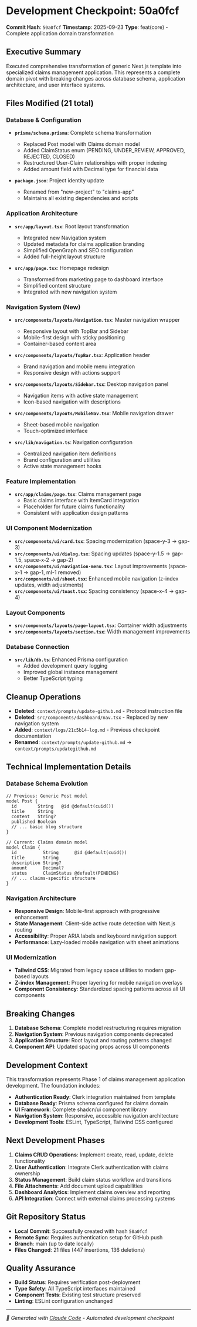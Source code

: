 # Development Checkpoint: 50a0fcf

**Commit Hash**: `50a0fcf`
**Timestamp**: 2025-09-23
**Type**: feat(core) - Complete application domain transformation

## Executive Summary

Executed comprehensive transformation of generic Next.js template into specialized claims management application. This represents a complete domain pivot with breaking changes across database schema, application architecture, and user interface systems.

## Files Modified (21 total)

### Database & Configuration
- **`prisma/schema.prisma`**: Complete schema transformation
  - Replaced Post model with Claims domain model
  - Added ClaimStatus enum (PENDING, UNDER_REVIEW, APPROVED, REJECTED, CLOSED)
  - Restructured User-Claim relationships with proper indexing
  - Added amount field with Decimal type for financial data

- **`package.json`**: Project identity update
  - Renamed from "new-project" to "claims-app"
  - Maintains all existing dependencies and scripts

### Application Architecture
- **`src/app/layout.tsx`**: Root layout transformation
  - Integrated new Navigation system
  - Updated metadata for claims application branding
  - Simplified OpenGraph and SEO configuration
  - Added full-height layout structure

- **`src/app/page.tsx`**: Homepage redesign
  - Transformed from marketing page to dashboard interface
  - Simplified content structure
  - Integrated with new navigation system

### Navigation System (New)
- **`src/components/layouts/Navigation.tsx`**: Master navigation wrapper
  - Responsive layout with TopBar and Sidebar
  - Mobile-first design with sticky positioning
  - Container-based content area

- **`src/components/layouts/TopBar.tsx`**: Application header
  - Brand navigation and mobile menu integration
  - Responsive design with actions support

- **`src/components/layouts/Sidebar.tsx`**: Desktop navigation panel
  - Navigation items with active state management
  - Icon-based navigation with descriptions

- **`src/components/layouts/MobileNav.tsx`**: Mobile navigation drawer
  - Sheet-based mobile navigation
  - Touch-optimized interface

- **`src/lib/navigation.ts`**: Navigation configuration
  - Centralized navigation item definitions
  - Brand configuration and utilities
  - Active state management hooks

### Feature Implementation
- **`src/app/claims/page.tsx`**: Claims management page
  - Basic claims interface with ItemCard integration
  - Placeholder for future claims functionality
  - Consistent with application design patterns

### UI Component Modernization
- **`src/components/ui/card.tsx`**: Spacing modernization (space-y-3 → gap-3)
- **`src/components/ui/dialog.tsx`**: Spacing updates (space-y-1.5 → gap-1.5, space-x-2 → gap-2)
- **`src/components/ui/navigation-menu.tsx`**: Layout improvements (space-x-1 → gap-1, ml-1 removed)
- **`src/components/ui/sheet.tsx`**: Enhanced mobile navigation (z-index updates, width adjustments)
- **`src/components/ui/toast.tsx`**: Spacing consistency (space-x-4 → gap-4)

### Layout Components
- **`src/components/layouts/page-layout.tsx`**: Container width adjustments
- **`src/components/layouts/section.tsx`**: Width management improvements

### Database Connection
- **`src/lib/db.ts`**: Enhanced Prisma configuration
  - Added development query logging
  - Improved global instance management
  - Better TypeScript typing

## Cleanup Operations
- **Deleted**: `context/prompts/update-github.md` - Protocol instruction file
- **Deleted**: `src/components/dashboard/nav.tsx` - Replaced by new navigation system
- **Added**: `context/logs/21c5b14-log.md` - Previous checkpoint documentation
- **Renamed**: `context/prompts/update-github.md` → `context/prompts/updategithub.md`

## Technical Implementation Details

### Database Schema Evolution
```prisma
// Previous: Generic Post model
model Post {
  id        String   @id @default(cuid())
  title     String
  content   String?
  published Boolean
  // ... basic blog structure
}

// Current: Claims domain model
model Claim {
  id          String      @id @default(cuid())
  title       String
  description String?
  amount      Decimal?
  status      ClaimStatus @default(PENDING)
  // ... claims-specific structure
}
```

### Navigation Architecture
- **Responsive Design**: Mobile-first approach with progressive enhancement
- **State Management**: Client-side active route detection with Next.js routing
- **Accessibility**: Proper ARIA labels and keyboard navigation support
- **Performance**: Lazy-loaded mobile navigation with sheet animations

### UI Modernization
- **Tailwind CSS**: Migrated from legacy space utilities to modern gap-based layouts
- **Z-index Management**: Proper layering for mobile navigation overlays
- **Component Consistency**: Standardized spacing patterns across all UI components

## Breaking Changes

1. **Database Schema**: Complete model restructuring requires migration
2. **Navigation System**: Previous navigation components deprecated
3. **Application Structure**: Root layout and routing patterns changed
4. **Component API**: Updated spacing props across UI components

## Development Context

This transformation represents Phase 1 of claims management application development. The foundation includes:

- **Authentication Ready**: Clerk integration maintained from template
- **Database Ready**: Prisma schema configured for claims domain
- **UI Framework**: Complete shadcn/ui component library
- **Navigation System**: Responsive, accessible navigation architecture
- **Development Tools**: ESLint, TypeScript, Tailwind CSS configured

## Next Development Phases

1. **Claims CRUD Operations**: Implement create, read, update, delete functionality
2. **User Authentication**: Integrate Clerk authentication with claims ownership
3. **Status Management**: Build claim status workflow and transitions
4. **File Attachments**: Add document upload capabilities
5. **Dashboard Analytics**: Implement claims overview and reporting
6. **API Integration**: Connect with external claims processing systems

## Git Repository Status

- **Local Commit**: Successfully created with hash `50a0fcf`
- **Remote Sync**: Requires authentication setup for GitHub push
- **Branch**: main (up to date locally)
- **Files Changed**: 21 files (447 insertions, 136 deletions)

## Quality Assurance

- **Build Status**: Requires verification post-deployment
- **Type Safety**: All TypeScript interfaces maintained
- **Component Tests**: Existing test structure preserved
- **Linting**: ESLint configuration unchanged

---

*🤖 Generated with [Claude Code](https://claude.ai/code) - Automated development checkpoint*
